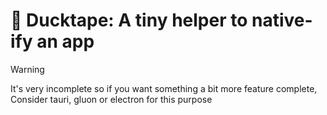 # 🦆 Ducktape: A tiny helper to native-ify an app

> [!WARNING]
> It's very incomplete so if you want something a bit more feature complete, Consider tauri, gluon or electron for this purpose